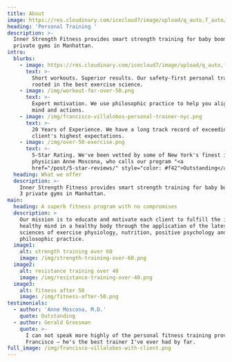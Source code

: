 ```yaml
---
title: About
image: https://res.cloudinary.com/icecloud7/image/upload/q_auto,f_auto/v1562317280/weight-training-for-over-50_dhgkhk.png
heading: 'Personal Training '
description: >-
  Inner Strength Fitness provides smart strength training for baby boomers at 3
  private gyms in Manhattan.
intro:
  blurbs:
    - image: https://res.cloudinary.com/icecloud7/image/upload/q_auto,f_auto/v1562316869/weight-training-after-50_d1hsln.png
      text: >-
        Short workouts. Superior results. Our safety-first personal training is
        rooted in the best exercise science.
    - image: /img/workout-for-over-50.png
      text: >-
        Expert motivation. We use philosophic practice to help you align your
        mind and actions.
    - image: /img/francisco-villalobos-personal-trainer-nyc.png
      text: >-
        20 Years of Experience. We have a long track record of exceeding our
        client's highest expectations.
    - image: /img/over-50-exercise.png
      text: >-
        5-Star Rating. We've been vetted by some of New York's finest including
        physician Anne Moscona, who calls our program "<a
        href="/post/5-star-reviews/" style="color: #f42">Outstanding</a>."
  heading: What we offer
  description: >-
    Inner Strength Fitness provides smart strength training for baby boomers at
    3 private gyms in Manhattan.
main:
  heading: A superb fitness program with no compromises
  description: >
    Our mission is to educate and motivate each client to fulfill the ideal of a
    healthy mind in a healthy body through the application of the latest in the
    sciences of exercise physiology, nutrition, positive psychology and
    philosophic practice.
  image1:
    alt: strength training over 60
    image: /img/strength-training-over-60.png
  image2:
    alt: resistance training over 40
    image: /img/resistance-training-over-40.png
  image3:
    alt: fitness after 50
    image: /img/fitness-after-50.png
testimonials:
  - author: 'Anne Moscona, M.D.'
    quote: Outstanding
  - author: Gerald Grossman
    quote: >-
      I can not speak more highly of the personal fitness training provided by
      Francisco – he's the best trainer I've ever had by far.
full_image: /img/francisco-villalobos-with-client.png
---
```


